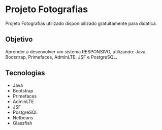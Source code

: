 # Projeto Fotografias

<p> Projeto Fotografias utilizado disponibilizado gratuitamente para didática.</p>

## Objetivo

Aprender a desenvolver um sistema RESPONSIVO, utilizando: Java, Bootstrap, Primefaces, AdminLTE, JSF e PostgreSQL.

## Tecnologias

* Java
* Bootstrap
* Primefaces
* AdminLTE
* JSF
* PostgreSQL
* Netbeans
* Glassfish

